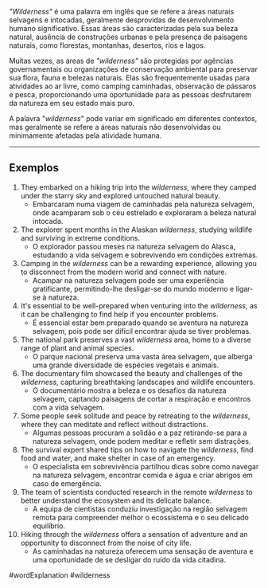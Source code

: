 *"Wilderness"* é uma palavra em inglês que se refere a áreas naturais selvagens e intocadas, geralmente desprovidas de desenvolvimento humano significativo. Essas áreas são caracterizadas pela sua beleza natural, ausência de construções urbanas e pela presença de paisagens naturais, como florestas, montanhas, desertos, rios e lagos.

Muitas vezes, as áreas de *"wilderness"* são protegidas por agências governamentais ou organizações de conservação ambiental para preservar sua flora, fauna e belezas naturais. Elas são frequentemente usadas para atividades ao ar livre, como camping caminhadas, observação de pássaros e pesca, proporcionando uma oportunidade para as pessoas desfrutarem da natureza em seu estado mais puro.

A palavra "*wilderness*" pode variar em significado em diferentes contextos, mas geralmente se refere a áreas naturais não desenvolvidas ou minimamente afetadas pela atividade humana.

---
## Exemplos


1. They embarked on a hiking trip into the *wilderness*, where they camped under the starry sky and explored untouched natural beauty.
	- Embarcaram numa viagem de caminhadas pela natureza selvagem, onde acamparam sob o céu estrelado e exploraram a beleza natural intocada.
2. The explorer spent months in the Alaskan *wilderness*, studying wildlife and surviving in extreme conditions.
	- O explorador passou meses na natureza selvagem do Alasca, estudando a vida selvagem e sobrevivendo em condições extremas.
3. Camping in the *wilderness* can be a rewarding experience, allowing you to disconnect from the modern world and connect with nature.
	- Acampar na natureza selvagem pode ser uma experiência gratificante, permitindo-lhe desligar-se do mundo moderno e ligar-se à natureza.
4. It's essential to be well-prepared when venturing into the *wilderness*, as it can be challenging to find help if you encounter problems.
	- É essencial estar bem preparado quando se aventura na natureza selvagem, pois pode ser difícil encontrar ajuda se tiver problemas.
5. The national park preserves a vast *wilderness* area, home to a diverse range of plant and animal species.
	- O parque nacional preserva uma vasta área selvagem, que alberga uma grande diversidade de espécies vegetais e animais.
6. The documentary film showcased the beauty and challenges of the *wilderness*, capturing breathtaking landscapes and wildlife encounters.
	- O documentário mostra a beleza e os desafios da natureza selvagem, captando paisagens de cortar a respiração e encontros com a vida selvagem.
7. Some people seek solitude and peace by retreating to the *wilderness*, where they can meditate and reflect without distractions.
	- Algumas pessoas procuram a solidão e a paz retirando-se para a natureza selvagem, onde podem meditar e refletir sem distrações.
8. The survival expert shared tips on how to navigate the *wilderness*, find food and water, and make shelter in case of an emergency.
	- O especialista em sobrevivência partilhou dicas sobre como navegar na natureza selvagem, encontrar comida e água e criar abrigos em caso de emergência.
9. The team of scientists conducted research in the remote *wilderness* to better understand the ecosystem and its delicate balance.
	- A equipa de cientistas conduziu investigação na região selvagem remota para compreender melhor o ecossistema e o seu delicado equilíbrio.
10. Hiking through the *wilderness* offers a sensation of adventure and an opportunity to disconnect from the noise of city life.
	- As caminhadas na natureza oferecem uma sensação de aventura e uma oportunidade de se desligar do ruído da vida citadina.

#wordExplanation 
#wilderness